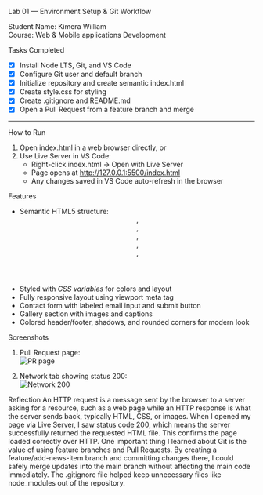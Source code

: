  Lab 01 — Environment Setup & Git Workflow

 Student
Name: Kimera William  
Course: Web & Mobile applications Development 

 Tasks Completed
- [x] Install Node LTS, Git, and VS Code  
- [x] Configure Git user and default branch  
- [x] Initialize repository and create semantic index.html  
- [x] Create style.css for styling  
- [x] Create .gitignore and README.md  
- [x] Open a Pull Request from a feature branch and merge  

---

How to Run
1. Open index.html in a web browser directly, or  
2. Use Live Server in VS Code:
   - Right-click index.html → Open with Live Server
   - Page opens at http://127.0.0.1:5500/index.html  
   - Any changes saved in VS Code auto-refresh in the browser  


 Features
- Semantic HTML5 structure: <header>, <nav>, <main>, <section>, <article>, <footer>  
- Styled with *CSS variables* for colors and layout  
- Fully responsive layout using viewport meta tag  
- Contact form with labeled email input and submit button  
- Gallery section with images and captions  
- Colored header/footer, shadows, and rounded corners for modern look  



 Screenshots
1. Pull Request page:  
![PR page](images/pr.png)

1. Network tab showing status 200:  
![Network 200](images/network.png)

Reflection 
An HTTP request is a message sent by the browser to a server asking for a resource, such as a web page while an HTTP response is what the server sends back, typically HTML, CSS, or images. When I opened my page via Live Server, I saw status code 200, which means the server successfully returned the requested HTML file. This confirms the page loaded correctly over HTTP. One important thing I learned about Git is the value of using feature branches and Pull Requests. By creating a feature/add-news-item branch and committing changes there, I could safely merge updates into the main branch without affecting the main code immediately. The .gitignore file helped keep unnecessary files like node_modules out of the repository.